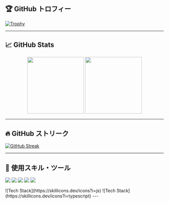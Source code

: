 ## 🏆 GitHub トロフィー

[![Trophy](https://github-profile-trophy.vercel.app/?username=Yugo0716&theme=gruvbox&column=4&margin-w=10&margin-h=15)](https://github.com/ryo-ma/github-profile-trophy)

---

## 📈 GitHub Stats

<div align="center">
  <img src="https://github-readme-stats.vercel.app/api?username=Yugo0716&show_icons=true&theme=tokyonight" height="180px"/>
  <img src="https://github-readme-stats.vercel.app/api/top-langs/?username=Yugo0716&layout=compact&theme=tokyonight&count_private=true" height="180px"/>
</div>

---

## 🔥 GitHub ストリーク

[![GitHub Streak](https://github-readme-streak-stats.herokuapp.com?user=Yugo0716&theme=tokyonight)](https://git.io/streak-stats)

---

## 🧠 使用スキル・ツール

<p>
  <img src="https://img.shields.io/badge/C%23-239120?style=flat&logo=c-sharp&logoColor=white" />
  <img src="https://img.shields.io/badge/TypeScript-3178c6?style=flat&logo=typescript&logoColor=white" />
  <img src="https://img.shields.io/badge/React-20232A?style=flat&logo=react&logoColor=61DAFB" />
  <img src="https://img.shields.io/badge/Unity-100000?style=flat&logo=unity&logoColor=white" />
  <img src="https://img.shields.io/badge/Python-3776AB?style=flat&logo=python&logoColor=white" />
</p>
![Tech Stack](https://skillicons.dev/icons?i=js)
![Tech Stack](https://skillicons.dev/icons?i=typescript)
---
